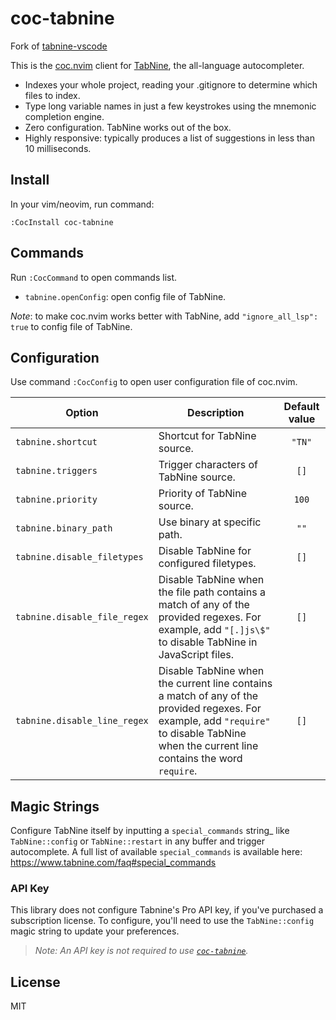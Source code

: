 # coc-tabnine

Fork of [tabnine-vscode](https://github.com/zxqfl/tabnine-vscode)

This is the [coc.nvim](https://github.com/neoclide/coc.nvim) client for [TabNine](https://tabnine.com), the all-language autocompleter.

- Indexes your whole project, reading your .gitignore to determine which files to index.
- Type long variable names in just a few keystrokes using the mnemonic completion engine.
- Zero configuration. TabNine works out of the box.
- Highly responsive: typically produces a list of suggestions in less than 10 milliseconds.

## Install

In your vim/neovim, run command:

```
:CocInstall coc-tabnine
```

## Commands

Run `:CocCommand` to open commands list.

- `tabnine.openConfig`: open config file of TabNine.

_Note_: to make coc.nvim works better with TabNine, add `"ignore_all_lsp": true` to config file of TabNine.

## Configuration

Use command `:CocConfig` to open user configuration file of coc.nvim.

| Option                       | Description                                                                                                                                                                               | Default value |
| ---------------------------- | ----------------------------------------------------------------------------------------------------------------------------------------------------------------------------------------- | :-----------: |
| `tabnine.shortcut`           | Shortcut for TabNine source.                                                                                                                                                              |    `"TN"`     |
| `tabnine.triggers`           | Trigger characters of TabNine source.                                                                                                                                                     |     `[]`      |
| `tabnine.priority`           | Priority of TabNine source.                                                                                                                                                               |     `100`     |
| `tabnine.binary_path`        | Use binary at specific path.                                                                                                                                                              |     `""`      |
| `tabnine.disable_filetypes`  | Disable TabNine for configured filetypes.                                                                                                                                                 |     `[]`      |
| `tabnine.disable_file_regex` | Disable TabNine when the file path contains a match of any of the provided regexes. For example, add `"[.]js\$"` to disable TabNine in JavaScript files.                                  |     `[]`      |
| `tabnine.disable_line_regex` | Disable TabNine when the current line contains a match of any of the provided regexes. For example, add `"require"` to disable TabNine when the current line contains the word `require`. |     `[]`      |

## Magic Strings

Configure TabNine itself by inputting a `special_commands` string\_ like `TabNine::config` or `TabNine::restart` in any buffer and trigger autocomplete. A full list of available `special_commands` is available here: https://www.tabnine.com/faq#special_commands

### API Key

This library does not configure Tabnine's Pro API key, if you've purchased a subscription license. To configure, you'll need to use the `TabNine::config` magic string to update your preferences.

> _Note: An API key is not required to use [`coc-tabnine`](#coc-tabine)._

## License

MIT
